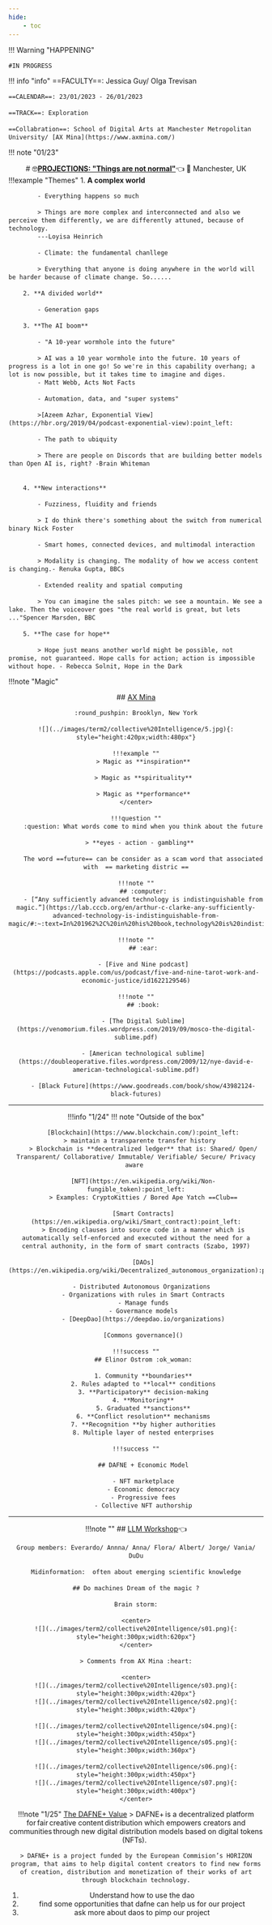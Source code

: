 ```yaml
---
hide:
    - toc
---
```


!!! Warning "HAPPENING"  
    
    #IN PROGRESS


!!! info "info"
    ==FACULTY==: Jessica Guy/ Olga Trevisan
    
    ==CALENDAR==: 23/01/2023 - 26/01/2023

    ==TRACK==: Exploration

    ==Collabration==: School of Digital Arts at Manchester Metropolitan University/ [AX Mina](https://www.axmina.com/)

!!! note "01/23"
    <center>
    # :nerd_face:[**PROJECTIONS: "Things are not normal"**](https://downloads.bbc.co.uk/rd/advisory/bbcrd-projections-foresight-report-sep-2023.pdf):point_left:
    :round_pushpin: Manchester, UK
    </center>
    !!!example "Themes"
        1. **A complex world**

            - Everything happens so much

            > Things are more complex and interconnected and also we perceive them differently, we are differently attuned, because of technology.
            ---Loyisa Heinrich

            - Climate: the fundamental chanllege

            > Everything that anyone is doing anywhere in the world will be harder because of climate change. So......
        
        2. **A divided world**

            - Generation gaps

        3. **The AI boom**

            - "A 10-year wormhole into the future"

            > AI was a 10 year wormhole into the future. 10 years of progress is a lot in one go! So we're in this capability overhang; a lot is now possible, but it takes time to imagine and diges. 
            - Matt Webb, Acts Not Facts

            - Automation, data, and "super systems"

            >[Azeem Azhar, Exponential View](https://hbr.org/2019/04/podcast-exponential-view):point_left:

            - The path to ubiquity

            > There are people on Discords that are building better models than Open AI is, right? -Brain Whiteman


        4. **New interactions**

            - Fuzziness, fluidity and friends

            > I do think there's something about the switch from numerical binary Nick Foster

            - Smart homes, connected devices, and multimodal interaction

            > Modality is changing. The modality of how we access content is changing.- Renuka Gupta, BBCs

            - Extended reality and spatial computing

            > You can imagine the sales pitch: we see a mountain. We see a lake. Then the voiceover goes "the real world is great, but lets ..."Spencer Marsden, BBC

        5. **The case for hope**

            > Hope just means another world might be possible, not promise, not guaranteed. Hope calls for action; action is impossible without hope. - Rebecca Solnit, Hope in the Dark

!!!note "Magic"
    <center>
    ## [AX Mina](https://www.axmina.com/)

    :round_pushpin: Brooklyn, New York

    ![](../images/term2/collective%20Intelligence/5.jpg){: style="height:420px;width:480px"}

    !!!example ""
        > Magic as **inspiration**

        > Magic as **spirituality**

        > Magic as **performance**
    </center>

    !!!question ""
        :question: What words come to mind when you think about the future

        > **eyes - action - gambling**  

        The word ==future== can be consider as a scam word that associated with  == marketing distric ==

    !!!note ""
        ## :computer:
        - [“Any sufficiently advanced technology is indistinguishable from magic.”](https://lab.cccb.org/en/arthur-c-clarke-any-sufficiently-advanced-technology-is-indistinguishable-from-magic/#:~:text=In%201962%2C%20in%20his%20book,technology%20is%20indistinguishable%20from%20magic%E2%80%9D)

    !!!note ""
        ## :ear:
        
        - [Five and Nine podcast](https://podcasts.apple.com/us/podcast/five-and-nine-tarot-work-and-economic-justice/id1622129546)

    !!!note ""
        ## :book:

        - [The Digital Sublime](https://venomorium.files.wordpress.com/2019/09/mosco-the-digital-sublime.pdf)

        - [American technological sublime](https://doubleoperative.files.wordpress.com/2009/12/nye-david-e-american-technological-sublime.pdf)

        - [Black Future](https://www.goodreads.com/book/show/43982124-black-futures)

---
!!!info "1/24"
    !!! note "Outside of the box"
    
        [Blockchain](https://www.blockchain.com/):point_left:
        > maintain a transparente transfer history  
        > Blockchain is **decentralized ledger** that is: Shared/ Open/ Transparent/ Collaborative/ Immutable/ Verifiable/ Secure/ Privacy aware 

        [NFT](https://en.wikipedia.org/wiki/Non-fungible_token):point_left:
        > Examples: CryptoKitties / Bored Ape Yatch ==Club==

        [Smart Contracts](https://en.wikipedia.org/wiki/Smart_contract):point_left:
        > Encoding clauses into source code in a manner which is automatically self-enforced and executed without the need for a central authonity, in the form of smart contracts (Szabo, 1997)

        [DAOs](https://en.wikipedia.org/wiki/Decentralized_autonomous_organization):point_left:

        - Distributed Autonomous Organizations 
        - Organizations with rules in Smart Contracts
        - Manage funds
        - Govermance models
        - [DeepDao](https://deepdao.io/organizations)

        [Commons governance]()

    !!!success ""
        ## Elinor Ostrom :ok_woman:

        1. Community **boundaries**
        2. Rules adapted to **local** conditions
        3. **Participatory** decision-making
        4. **Monitoring**
        5. Graduated **sanctions**
        6. **Conflict resolution** mechanisms
        7. **Recognition **by higher authorities
        8. Multiple layer of nested enterprises

    !!!success ""

        ## DAFNE + Economic Model

        - NFT marketplace
        - Economic democracy
        - Progressive fees
        - Collective NFT authorship
---

!!!note ""
    ## [LLM Workshop](https://en.wikipedia.org/wiki/Large_language_model):point_left:

    Group members: Everardo/ Annna/ Anna/ Flora/ Albert/ Jorge/ Vania/ DuDu

    Midinformation:  often about emerging scientific knowledge

    ## Do machines Dream of the magic ?

    Brain storm:

    <center>
    ![](../images/term2/collective%20Intelligence/s01.png){: style="height:300px;width:620px"}
    </center>

    > Comments from AX Mina :heart:

    <center>
    ![](../images/term2/collective%20Intelligence/s03.png){: style="height:300px;width:420px"}
    ![](../images/term2/collective%20Intelligence/s02.png){: style="height:300px;width:420px"}

    ![](../images/term2/collective%20Intelligence/s04.png){: style="height:300px;width:450px"}
    ![](../images/term2/collective%20Intelligence/s05.png){: style="height:300px;width:360px"}

    ![](../images/term2/collective%20Intelligence/s06.png){: style="height:300px;width:450px"}
    ![](../images/term2/collective%20Intelligence/s07.png){: style="height:300px;width:400px"}
    </center>


!!!note "1/25"
    [The DAFNE+ Value](https://dafneplus.eu/)
    > DAFNE+ is a decentralized platform for fair creative content distribution which empowers creators and communities through new digital distribution models based on digital tokens (NFTs).  ​

    > DAFNE+ is a project funded by the European Commision’s HORIZON program, that aims to help digital content creators to find new forms of creation, distribution and monetization of their works of art through blockchain technology.

1. Understand how to use the dao
2. ⁠find some opportunities that dafne can help us for our project 
3. ⁠ask more about daos to pimp our project
